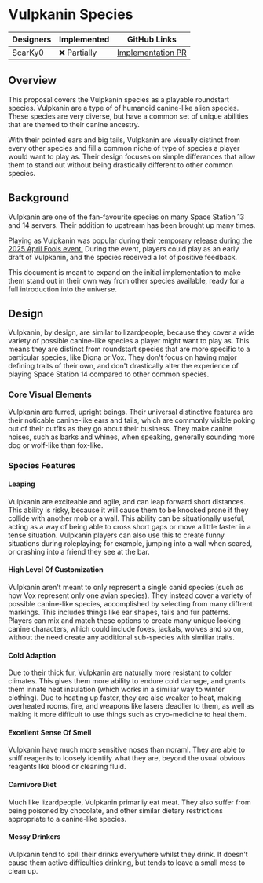 # Vulpkanin Species

| Designers | Implemented   | GitHub Links                                                                      |
|---|---------------|-----------------------------------------------------------------------------------|
| ScarKy0 | :x: Partially | [Implementation PR](https://github.com/space-wizards/space-station-14/pull/37539) |

## Overview

This proposal covers the Vulpkanin species as a playable roundstart species. Vulpkanin are a type of of humanoid canine-like alien species. These species are very diverse, but have a common set of unique abilities that are themed to their canine ancestry.

With their pointed ears and big tails, Vulpkanin are visually distinct from every other species and fill a common niche of type of species a player would want to play as. Their design focuses on simple differances that allow them to stand out without being drastically different to other common species.

## Background

Vulpkanin are one of the fan-favourite species on many Space Station 13 and 14 servers. Their addition to upstream has been brought up many times.

Playing as Vulpkanin was popular during their [temporary release during the 2025 April Fools event.](https://github.com/space-wizards/space-station-14/pull/35395) During the event, players could play as an early draft of Vulpkanin, and the species received a lot of positive feedback.

This document is meant to expand on the initial implementation to make them stand out in their own way from other species available, ready for a full introduction into the universe.

## Design

Vulpkanin, by design, are similar to lizardpeople, because they cover a wide variety of possible canine-like species a player might want to play as. This means they are distinct from roundstart species that are more specific to a particular species, like Diona or Vox. They don't focus on having major defining traits of their own, and don't drastically alter the experience of playing Space Station 14 compared to other common species.

### Core Visual Elements

Vulpkanin are furred, upright beings. Their universal distinctive features are their noticable canine-like ears and tails, which are commonly visible poking out of their outfits as they go about their business. They make canine noises, such as barks and whines, when speaking, generally sounding more dog or wolf-like than fox-like.

### Species Features

#### Leaping

Vulpkanin are exciteable and agile, and can leap forward short distances. This ability is risky, because it will cause them to be knocked prone if they collide with another mob or a wall. This ability can be situationally useful, acting as a way of being able to cross short gaps or move a little faster in a tense situation. Vulpkanin players can also use this to create funny situations during roleplaying; for example, jumping into a wall when scared, or crashing into a friend they see at the bar.

#### High Level Of Customization

Vulpkanin aren't meant to only represent a single canid species (such as how Vox represent only one avian species). They instead cover a variety of possible canine-like species, accomplished by selecting from many diffrent markings. This includes things like ear shapes, tails and fur patterns. Players can mix and match these options to create many unique looking canine characters, which could include foxes, jackals, wolves and so on, without the need create any additional sub-species with similiar traits.

#### Cold Adaption

Due to their thick fur, Vulpkanin are naturally more resistant to colder climates. This gives them more ability to endure cold damage, and grants them innate heat insulation (which works in a similiar way to winter clothing). Due to heating up faster, they are also weaker to heat, making overheated rooms, fire, and weapons like lasers deadlier to them, as well as making it more difficult to use things such as cryo-medicine to heal them.

#### Excellent Sense Of Smell

Vulpkanin have much more sensitive noses than noraml. They are able to sniff reagents to loosely identify what they are, beyond the usual obvious reagents like blood or cleaning fluid.

#### Carnivore Diet

Much like lizardpeople, Vulpkanin primarliy eat meat. They also suffer from being poisoned by chocolate, and other similar dietary restrictions appropriate to a canine-like species.

#### Messy Drinkers

Vulpkanin tend to spill their drinks everywhere whilst they drink. It doesn't cause them active difficulties drinking, but tends to leave a small mess to clean up.
